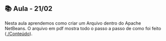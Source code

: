 ## 📚 Aula - 21/02 
Nesta aula aprendemos como criar um Arquivo dentro do Apache NetBeans. O arquivo em pdf mostra todo o passo a passo de como foi feito (<a href="https://github.com/mercuriohg/aulas25/blob/main/programacao3/Aula%2001/Aula%20Prog%20III%20-%2021_02.pdf"> /Conteúdo</a>). 

